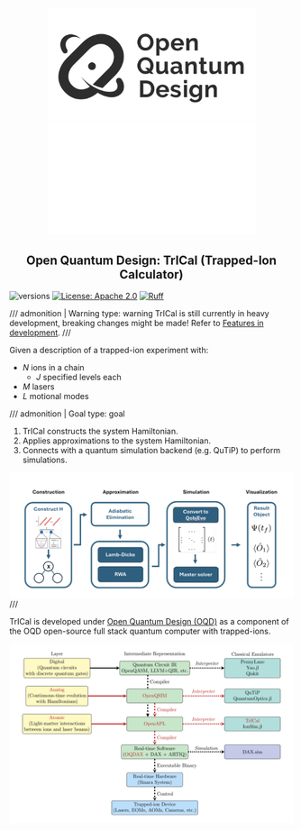 # 

<p align="center">
  <img src="img/oqd-logo-black.png#only-light" alt="Logo" style="max-height: 200px;">
  <img src="img/oqd-logo-white.png#only-dark" alt="Logo" style="max-height: 200px;">
</p>

<div align="center">
    <h2 align="center">
    Open Quantum Design: TrICal (Trapped-Ion Calculator)
    </h2>
</div>

<!-- [![PyPI Version](https://img.shields.io/pypi/v/oqd-core)](https://pypi.org/project/oqd-core)
[![CI](https://github.com/OpenQuantumDesign/oqd-core/actions/workflows/pytest.yml/badge.svg)](https://github.com/OpenQuantumDesign/oqd-core/actions/workflows/pytest.yml) -->
![versions](https://img.shields.io/badge/python-3.10%20%7C%203.11%20%7C%203.12-blue)
[![License: Apache 2.0](https://img.shields.io/badge/license-Apache%202.0-brightgreen.svg)](https://opensource.org/licenses/Apache-2.0)
[![Ruff](https://img.shields.io/endpoint?url=https://raw.githubusercontent.com/astral-sh/ruff/main/assets/badge/v2.json)](https://github.com/astral-sh/ruff)


<!-- prettier-ignore -->
/// admonition | Warning
    type: warning
TrICal is still currently in heavy development, breaking changes might be made!
Refer to [Features in development](get-started/outlook.md).
///

Given a description of a trapped-ion experiment with:

- $N$ ions in a chain
  - $J$ specified levels each
- $M$ lasers
- $L$ motional modes

<!-- prettier-ignore -->
/// admonition | Goal
    type: goal

1. TrICal constructs the system Hamiltonian.
2. Applies approximations to the system Hamiltonian.
3. Connects with a quantum simulation backend (e.g. QuTiP) to perform simulations.

![](figures/pipeline.png)
///

TrICal is developed under [Open Quantum Design (OQD)](https://openquantumdesign.org/) as a component of the OQD open-source full stack quantum computer with trapped-ions.

![](figures/stack_diagram.png)
